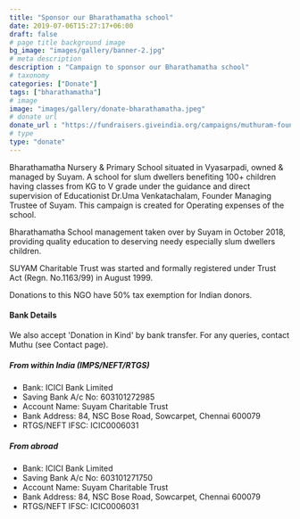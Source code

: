 ```yaml
---
title: "Sponsor our Bharathamatha school"
date: 2019-07-06T15:27:17+06:00
draft: false
# page title background image
bg_image: "images/gallery/banner-2.jpg"
# meta description
description : "Campaign to sponsor our Bharathamatha school"
# taxonomy
categories: ["Donate"]
tags: ["bharathamatha"]
# image
image: "images/gallery/donate-bharathamatha.jpeg"
# donate url
donate_url : "https://fundraisers.giveindia.org/campaigns/muthuram-founder-trustee-of-suyam-charitable-trust-raising-funds-for-bharathamatha-school-a-school-for-slum-dwellers"
# type
type: "donate"
---
```


Bharathamatha Nursery & Primary School situated in Vyasarpadi, owned & managed 
by Suyam. A school for slum dwellers benefiting 100+ children having classes 
from KG to V grade under the guidance and direct supervision of Educationist 
Dr.Uma Venkatachalam, Founder Managing Trustee of Suyam. This campaign is 
created for Operating expenses of the school.

Bharathamatha School management taken over by Suyam in October 2018, providing 
quality education to deserving needy especially slum dwellers children.

SUYAM Charitable Trust was started and formally registered under Trust Act 
(Regn. No.1163/99) in August 1999.

Donations to this NGO have 50% tax exemption for Indian donors.

#### Bank Details

We also accept 'Donation in Kind' by bank transfer. For any queries, contact 
Muthu (see Contact page).

##### From within India (IMPS/NEFT/RTGS)

* Bank: ICICI Bank Limited
* Saving Bank A/c No: 603101272985
* Account Name: Suyam Charitable Trust
* Bank Address: 84, NSC Bose Road, Sowcarpet, Chennai 600079
* RTGS/NEFT IFSC: ICIC0006031

##### From abroad
 
* Bank: ICICI Bank Limited
* Saving Bank A/c No: 603101271750
* Account Name: Suyam Charitable Trust
* Bank Address: 84, NSC Bose Road, Sowcarpet, Chennai 600079
* RTGS/NEFT IFSC: ICIC0006031

